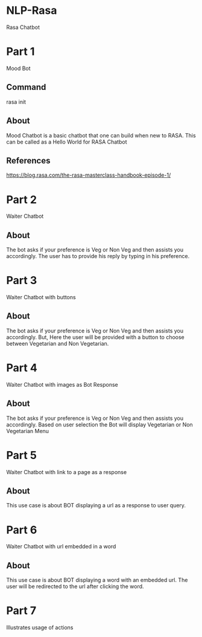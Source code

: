 # NLP-Rasa
Rasa Chatbot

# Part 1
Mood Bot

## Command
rasa init

## About
Mood Chatbot is a basic chatbot that one can build when new to RASA.
This can be called as a Hello World for RASA Chatbot

## References
https://blog.rasa.com/the-rasa-masterclass-handbook-episode-1/


# Part 2
Waiter Chatbot

## About
The bot asks if your preference is Veg or Non Veg and then assists you accordingly.
The user has to provide his reply by typing in his preference.

# Part 3
Waiter Chatbot with buttons

## About
The bot asks if your preference is Veg or Non Veg and then assists you accordingly.
But, Here the user will be provided with a button to choose between Vegetarian and Non Vegetarian.


# Part 4
Waiter Chatbot with images as Bot Response

## About
The bot asks if your preference is Veg or Non Veg and then assists you accordingly.
Based on user selection the Bot will display Vegetarian or Non Vegetarian Menu


# Part 5
Waiter Chatbot with link to a page as a response

## About
This use case is about BOT displaying a url as a response to user query.


# Part 6
Waiter Chatbot with url embedded in a word

## About
This use case is about BOT displaying a word with an embedded url.
The user will be redirected to the url after clicking the word.

# Part 7
Illustrates usage of actions
